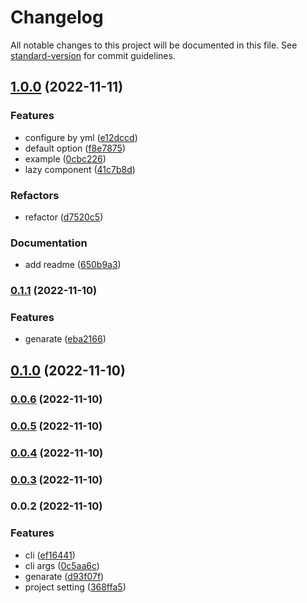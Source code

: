 # Changelog

All notable changes to this project will be documented in this file. See [standard-version](https://github.com/conventional-changelog/standard-version) for commit guidelines.

## [1.0.0](https://github.com/Ubugeeei/vue-global-type-gen/compare/v0.1.1...v1.0.0) (2022-11-11)


### Features

* configure by yml ([e12dccd](https://github.com/Ubugeeei/vue-global-type-gen/commit/e12dccdf23fd5d1f26f43452b3bb7327949e3f87))
* default option ([f8e7875](https://github.com/Ubugeeei/vue-global-type-gen/commit/f8e7875a5ee50ed4ad059ecf857cd1fa663e44ab))
* example ([0cbc226](https://github.com/Ubugeeei/vue-global-type-gen/commit/0cbc22690b0525d52ac1b07817a12f4c7cd80ff3))
* lazy component ([41c7b8d](https://github.com/Ubugeeei/vue-global-type-gen/commit/41c7b8d3631001d3cd0a1e93d32823add12cb1bb))


### Refactors

* refactor ([d7520c5](https://github.com/Ubugeeei/vue-global-type-gen/commit/d7520c561035808b5f955ffec3701ae15d3eb4fd))


### Documentation

* add readme ([650b9a3](https://github.com/Ubugeeei/vue-global-type-gen/commit/650b9a3f2f4c75a9a2e8adad77486cbd285fd964))

### [0.1.1](https://github.com/Ubugeeei/vue-global-type-gen/compare/v0.1.0...v0.1.1) (2022-11-10)


### Features

* genarate ([eba2166](https://github.com/Ubugeeei/vue-global-type-gen/commit/eba2166d09a414f94621d9e19e16f248c0a004d9))

## [0.1.0](https://github.com/Ubugeeei/vue-global-type-gen/compare/v0.0.6...v0.1.0) (2022-11-10)

### [0.0.6](https://github.com/Ubugeeei/vue-global-type-gen/compare/v0.0.4...v0.0.6) (2022-11-10)

### [0.0.5](https://github.com/Ubugeeei/vue-global-type-gen/compare/v0.0.4...v0.0.5) (2022-11-10)

### [0.0.4](https://github.com/Ubugeeei/vue-global-type-gen/compare/v0.0.3...v0.0.4) (2022-11-10)

### [0.0.3](https://github.com/Ubugeeei/vue-global-type-gen/compare/v0.0.2...v0.0.3) (2022-11-10)

### 0.0.2 (2022-11-10)


### Features

* cli ([ef16441](https://github.com/Ubugeeei/vue-global-type-gen/commit/ef16441c2e79c453ce322812da5938b8eda55595))
* cli args ([0c5aa6c](https://github.com/Ubugeeei/vue-global-type-gen/commit/0c5aa6c88e571414e82fc4e8662c173d3d211b30))
* genarate ([d93f07f](https://github.com/Ubugeeei/vue-global-type-gen/commit/d93f07fa53c4c67db906ebb5e9c8f191b3e6760b))
* project setting ([368ffa5](https://github.com/Ubugeeei/vue-global-type-gen/commit/368ffa5491e1be1a1ce0bf5022ab4cb5ba4c3fb5))
